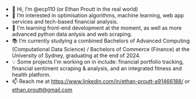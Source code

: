 - 👋 Hi, I’m @ecp110 (or Ethan Proutt in the real world)
- 👀 I’m interested in optimisation algorithms, machine learning, web app services and tech-based financial analysis. 
- 🌱 I'm learning front-end development at the moment, as well as more advanced python data anlysis and web scraping.
- 📚 I’m currently studying a combined Bachelors of Advanced Computing (Computational Data Science) / Bachelors of Commerce (Finance) at the University of Sydney, graduating at the end of 2024.
- 💡 Some projects I'm working on in include: financial portfolio tracking, financial sentiment scraping & analysis, and an integrated fitness and health platform.
- 📫 Reach me at https://www.linkedin.com/in/ethan-proutt-a91466188/ or ethan.proutt@gmail.com
